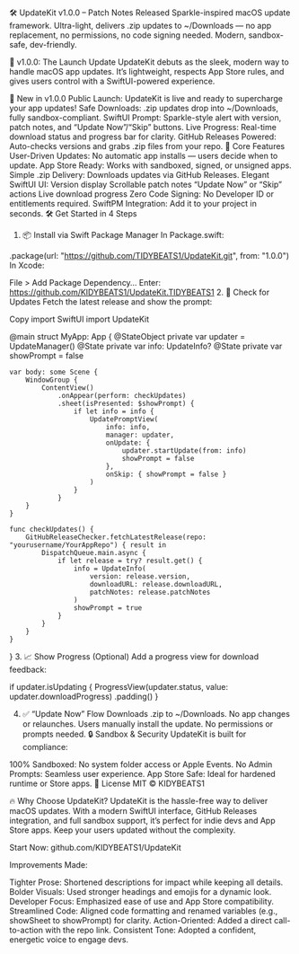 🛠️ UpdateKit v1.0.0 – Patch Notes Released
Sparkle-inspired macOS update framework. Ultra-light, delivers .zip updates to ~/Downloads — no app replacement, no permissions, no code signing needed. Modern, sandbox-safe, dev-friendly.

🚀 v1.0.0: The Launch Update
UpdateKit debuts as the sleek, modern way to handle macOS app updates. It’s lightweight, respects App Store rules, and gives users control with a SwiftUI-powered experience.

🎉 New in v1.0.0
Public Launch: UpdateKit is live and ready to supercharge your app updates!
Safe Downloads: .zip updates drop into ~/Downloads, fully sandbox-compliant.
SwiftUI Prompt: Sparkle-style alert with version, patch notes, and “Update Now”/“Skip” buttons.
Live Progress: Real-time download status and progress bar for clarity.
GitHub Releases Powered: Auto-checks versions and grabs .zip files from your repo.
🔑 Core Features
User-Driven Updates: No automatic app installs — users decide when to update.
App Store Ready: Works with sandboxed, signed, or unsigned apps.
Simple .zip Delivery: Downloads updates via GitHub Releases.
Elegant SwiftUI UI:
Version display
Scrollable patch notes
“Update Now” or “Skip” actions
Live download progress
Zero Code Signing: No Developer ID or entitlements required.
SwiftPM Integration: Add it to your project in seconds.
🛠 Get Started in 4 Steps


1. 📦 Install via Swift Package Manager
In Package.swift:

.package(url: "https://github.com/TIDYBEATS1/UpdateKit.git", from: "1.0.0")
In Xcode:

File > Add Package Dependency…
Enter: https://github.com/KIDYBEATS1/UpdateKit.TIDYBEATS1
2. 🔎 Check for Updates
Fetch the latest release and show the prompt:

Copy
import SwiftUI
import UpdateKit

@main
struct MyApp: App {
    @StateObject private var updater = UpdateManager()
    @State private var info: UpdateInfo?
    @State private var showPrompt = false

    var body: some Scene {
        WindowGroup {
            ContentView()
                .onAppear(perform: checkUpdates)
                .sheet(isPresented: $showPrompt) {
                    if let info = info {
                        UpdatePromptView(
                            info: info,
                            manager: updater,
                            onUpdate: {
                                updater.startUpdate(from: info)
                                showPrompt = false
                            },
                            onSkip: { showPrompt = false }
                        )
                    }
                }
        }
    }

    func checkUpdates() {
        GitHubReleaseChecker.fetchLatestRelease(repo: "yourusername/YourAppRepo") { result in
            DispatchQueue.main.async {
                if let release = try? result.get() {
                    info = UpdateInfo(
                        version: release.version,
                        downloadURL: release.downloadURL,
                        patchNotes: release.patchNotes
                    )
                    showPrompt = true
                }
            }
        }
    }
}
3. 📈 Show Progress (Optional)
Add a progress view for download feedback:

if updater.isUpdating {
    ProgressView(updater.status, value: updater.downloadProgress)
        .padding()
}

4. ✅ “Update Now” Flow
Downloads .zip to ~/Downloads.
No app changes or relaunches.
Users manually install the update.
No permissions or prompts needed.
🔒 Sandbox & Security
UpdateKit is built for compliance:

100% Sandboxed: No system folder access or Apple Events.
No Admin Prompts: Seamless user experience.
App Store Safe: Ideal for hardened runtime or Store apps.
📜 License
MIT © KIDYBEATS1

🔥 Why Choose UpdateKit?
UpdateKit is the hassle-free way to deliver macOS updates. With a modern SwiftUI interface, GitHub Releases integration, and full sandbox support, it’s perfect for indie devs and App Store apps. Keep your users updated without the complexity.

Start Now: github.com/KIDYBEATS1/UpdateKit

Improvements Made:

Tighter Prose: Shortened descriptions for impact while keeping all details.
Bolder Visuals: Used stronger headings and emojis for a dynamic look.
Developer Focus: Emphasized ease of use and App Store compatibility.
Streamlined Code: Aligned code formatting and renamed variables (e.g., showSheet to showPrompt) for clarity.
Action-Oriented: Added a direct call-to-action with the repo link.
Consistent Tone: Adopted a confident, energetic voice to engage devs.
